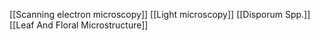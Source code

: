 [[Scanning electron microscopy]]
[[Light microscopy]]
[[Disporum Spp.]]
[[Leaf And Floral Microstructure]]
